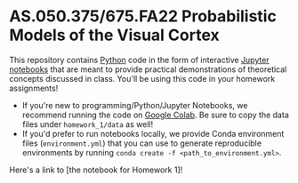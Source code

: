 # AS.050.375/675.FA22 Probabilistic Models of the Visual Cortex

This repository contains [Python](https://docs.python.org/3/tutorial/index.html) code in the form of interactive [Jupyter notebooks](https://docs.jupyter.org/en/latest/) that are meant to provide practical demonstrations of theoretical concepts discussed in class. You'll be using this code in your homework assignments!

- If you're new to programming/Python/Jupyter Notebooks, we recommend running the code on [Google Colab](https://colab.research.google.com/). Be sure to copy the data files under `homework_1/data` as well!
- If you'd prefer to run notebooks locally, we provide Conda environment files (`environment.yml`) that you can use to generate reproducible environments by running `conda create -f <path_to_environment.yml>`.

Here's a link to [the notebook for Homework 1]!
